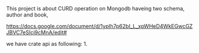 This project is about CURD operation on Mongodb haveing two schema,
author and book,

https://docs.google.com/document/d/1ypIh7p62bI_L_xpWHeD4WkEGwcGZJBVC7eSIcj9cMnA/edit#

we have crate api as following:
1.

